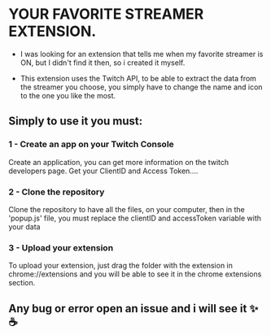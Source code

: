 # YOUR FAVORITE STREAMER EXTENSION.

+ I was looking for an extension that tells me when my favorite streamer is ON, 
but I didn't find it then, so i created it myself. 

+ This extension uses the Twitch API, to be able to extract the data from the streamer you choose,
you simply have to change the name and icon to the one you like the most.

## Simply to use it you must:
### 1 -  Create an app on your Twitch Console

Create an application, you can get more information on the twitch developers page.
Get your ClientID and Access Token....

### 2 - Clone the repository 

Clone the repository to have all the files, on your computer, then in the 'popup.js' file, 
you must replace the clientID and accessToken variable with your data

### 3 - Upload your extension

To upload your extension, just drag the folder with the extension in chrome://extensions and you will be able to see it in the chrome extensions section.


## Any bug or error open an issue and i will see it ✨☕
